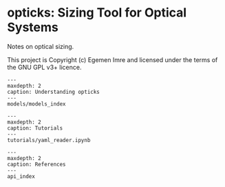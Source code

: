 # opticks: Sizing Tool for Optical Systems

Notes on optical sizing.

This project is Copyright (c) Egemen Imre and licensed under the terms of the GNU GPL v3+ licence.

```{toctree} 
---
maxdepth: 2
caption: Understanding opticks
---
models/models_index
```

```{toctree} 
---
maxdepth: 2
caption: Tutorials
---
tutorials/yaml_reader.ipynb
```

```{toctree} 
---
maxdepth: 2
caption: References
---
api_index
```
